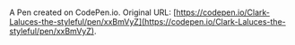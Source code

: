 # 

A Pen created on CodePen.io. Original URL: [https://codepen.io/Clark-Laluces-the-styleful/pen/xxBmVyZ](https://codepen.io/Clark-Laluces-the-styleful/pen/xxBmVyZ).

